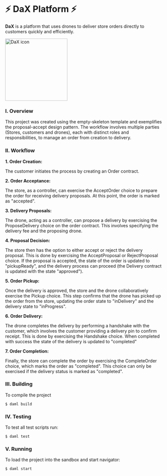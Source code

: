 # ⚡ DaX Platform ⚡

**DaX** is a platform that uses drones to deliver store orders directly to customers quickly and efficiently.

<img src="https://github.com/Nightoh/DroneDeliveryApp/assets/24417041/83e2f27a-5332-4dce-b1c5-e68af6746a6c" alt="DaX icon" width="200"/>


### I. Overview 
This project was created using the empty-skeleton template and exemplifies the proposal-accept design pattern. The workflow involves multiple parties (Stores, customers and drones), each with distinct roles and responsibilities, to manage an order from creation to delivery.

### II. Workflow

**1. Order Creation:**

  The customer initiates the process by creating an Order contract.

**2. Order Acceptance:**

  The store, as a controller, can exercise the AcceptOrder choice to prepare the order for receiving delivery proposals. At this point, the order is marked as "accepted".

**3. Delivery Proposals:**

  The drone, acting as a controller, can propose a delivery by exercising the ProposeDelivery choice on the order contract. This involves specifying the delivery fee and the proposing drone.

**4. Proposal Decision:**

  The store then has the option to either accept or reject the delivery proposal. This is done by exercising the AcceptProposal or RejectProposal choice.
If the proposal is accepted, the state of the order is updated to "pickupReady", and the delivery process can proceed (the Delivery contract is updated with the state "approved").

**5. Order Pickup:**

  Once the delivery is approved, the store and the drone collaboratively exercise the Pickup choice. This step confirms that the drone has picked up the order from the store, updating the order state to "inDelivery" and the delivery state to "inProgress".

**6. Order Delivery:**

  The drone completes the delivery by performing a handshake with the customer, which involves the customer providing a delivery pin to confirm receipt. This is done by exercising the Handshake choice.
  When completed with success the state of the delivery is updated to "completed"

**7. Order Completion:**

  Finally, the store can complete the order by exercising the CompleteOrder choice, which marks the order as "completed".
  This choice can only be exercised if the delivery status is marked as "completed".

### III. Building
To compile the project
```
$ daml build
```

### IV. Testing
To test all test scripts run:
```
$ daml test
```

### V. Running
To load the project into the sandbox and start navigator:
```
$ daml start
```
